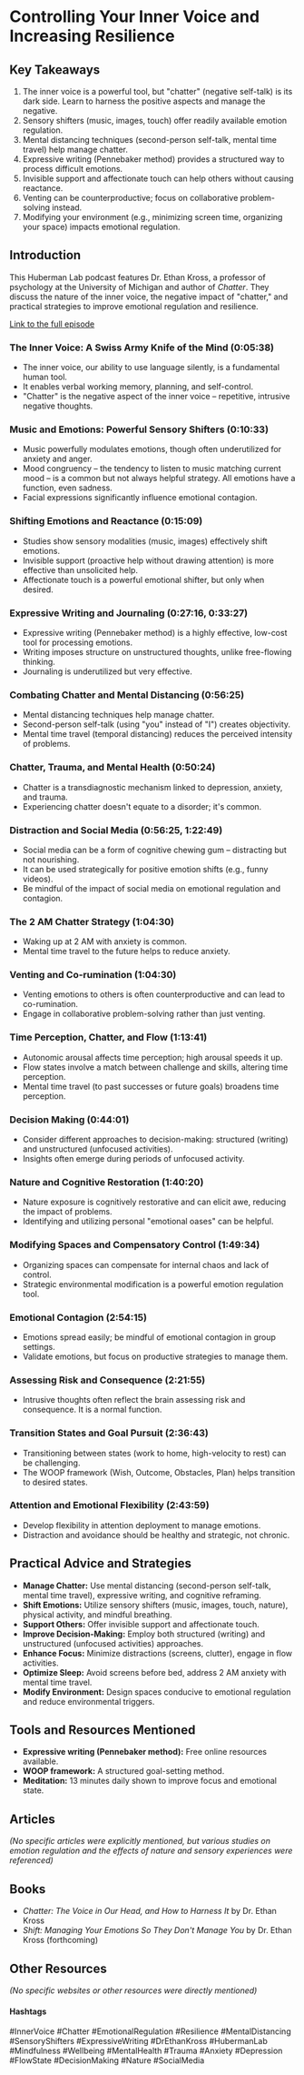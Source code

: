 # Controlling Your Inner Voice and Increasing Resilience

## Key Takeaways
1. The inner voice is a powerful tool, but "chatter" (negative self-talk) is its dark side.  Learn to harness the positive aspects and manage the negative.
2. Sensory shifters (music, images, touch) offer readily available emotion regulation.
3. Mental distancing techniques (second-person self-talk, mental time travel) help manage chatter.
4. Expressive writing (Pennebaker method) provides a structured way to process difficult emotions.
5. Invisible support and affectionate touch can help others without causing reactance.
6. Venting can be counterproductive; focus on collaborative problem-solving instead.
7. Modifying your environment (e.g., minimizing screen time, organizing your space) impacts emotional regulation.


## Introduction

This Huberman Lab podcast features Dr. Ethan Kross, a professor of psychology at the University of Michigan and author of *Chatter*. They discuss the nature of the inner voice, the negative impact of "chatter," and practical strategies to improve emotional regulation and resilience.

[Link to the full episode](https://www.youtube.com/watch?v=Og56hmAspV8)

### The Inner Voice: A Swiss Army Knife of the Mind (0:05:38)

- The inner voice, our ability to use language silently, is a fundamental human tool.
- It enables verbal working memory, planning, and self-control.
- "Chatter" is the negative aspect of the inner voice – repetitive, intrusive negative thoughts.

### Music and Emotions: Powerful Sensory Shifters (0:10:33)

- Music powerfully modulates emotions, though often underutilized for anxiety and anger.
- Mood congruency – the tendency to listen to music matching current mood – is a common but not always helpful strategy.  All emotions have a function, even sadness.
- Facial expressions significantly influence emotional contagion.

### Shifting Emotions and Reactance (0:15:09)

- Studies show sensory modalities (music, images) effectively shift emotions.
- Invisible support (proactive help without drawing attention) is more effective than unsolicited help.
- Affectionate touch is a powerful emotional shifter, but only when desired.

### Expressive Writing and Journaling (0:27:16, 0:33:27)

- Expressive writing (Pennebaker method) is a highly effective, low-cost tool for processing emotions.
- Writing imposes structure on unstructured thoughts, unlike free-flowing thinking.
- Journaling is underutilized but very effective.

### Combating Chatter and Mental Distancing (0:56:25)

- Mental distancing techniques help manage chatter.
- Second-person self-talk (using "you" instead of "I") creates objectivity.
- Mental time travel (temporal distancing) reduces the perceived intensity of problems.

### Chatter, Trauma, and Mental Health (0:50:24)

- Chatter is a transdiagnostic mechanism linked to depression, anxiety, and trauma.
- Experiencing chatter doesn't equate to a disorder; it's common.

### Distraction and Social Media (0:56:25, 1:22:49)

- Social media can be a form of cognitive chewing gum – distracting but not nourishing.
- It can be used strategically for positive emotion shifts (e.g., funny videos).
- Be mindful of the impact of social media on emotional regulation and contagion.


### The 2 AM Chatter Strategy (1:04:30)

- Waking up at 2 AM with anxiety is common.
- Mental time travel to the future helps to reduce anxiety.


###  Venting and Co-rumination (1:04:30)

- Venting emotions to others is often counterproductive and can lead to co-rumination.
- Engage in collaborative problem-solving rather than just venting.


### Time Perception, Chatter, and Flow (1:13:41)

- Autonomic arousal affects time perception; high arousal speeds it up.
- Flow states involve a match between challenge and skills, altering time perception.
- Mental time travel (to past successes or future goals) broadens time perception.


### Decision Making (0:44:01)

- Consider different approaches to decision-making: structured (writing) and unstructured (unfocused activities).
- Insights often emerge during periods of unfocused activity.


### Nature and Cognitive Restoration (1:40:20)

- Nature exposure is cognitively restorative and can elicit awe, reducing the impact of problems.
- Identifying and utilizing personal "emotional oases" can be helpful.


### Modifying Spaces and Compensatory Control (1:49:34)

- Organizing spaces can compensate for internal chaos and lack of control.
- Strategic environmental modification is a powerful emotion regulation tool.


### Emotional Contagion (2:54:15)

- Emotions spread easily; be mindful of emotional contagion in group settings.
- Validate emotions, but focus on productive strategies to manage them.

### Assessing Risk and Consequence (2:21:55)

- Intrusive thoughts often reflect the brain assessing risk and consequence.  It is a normal function.


###  Transition States and Goal Pursuit (2:36:43)

- Transitioning between states (work to home, high-velocity to rest) can be challenging.
- The WOOP framework (Wish, Outcome, Obstacles, Plan) helps transition to desired states.


### Attention and Emotional Flexibility (2:43:59)

- Develop flexibility in attention deployment to manage emotions.
- Distraction and avoidance should be healthy and strategic, not chronic.


## Practical Advice and Strategies

- **Manage Chatter:** Use mental distancing (second-person self-talk, mental time travel), expressive writing, and cognitive reframing.
- **Shift Emotions:** Utilize sensory shifters (music, images, touch, nature), physical activity, and mindful breathing.
- **Support Others:** Offer invisible support and affectionate touch.
- **Improve Decision-Making:** Employ both structured (writing) and unstructured (unfocused activities) approaches.
- **Enhance Focus:** Minimize distractions (screens, clutter), engage in flow activities.
- **Optimize Sleep:** Avoid screens before bed, address 2 AM anxiety with mental time travel.
- **Modify Environment:** Design spaces conducive to emotional regulation and reduce environmental triggers.


## Tools and Resources Mentioned

- **Expressive writing (Pennebaker method):**  Free online resources available.
- **WOOP framework:** A structured goal-setting method.
- **Meditation:**  13 minutes daily shown to improve focus and emotional state.

## Articles

*(No specific articles were explicitly mentioned, but various studies on emotion regulation and the effects of nature and sensory experiences were referenced)*

## Books

- *Chatter: The Voice in Our Head, and How to Harness It* by Dr. Ethan Kross
- *Shift: Managing Your Emotions So They Don't Manage You* by Dr. Ethan Kross (forthcoming)

## Other Resources

*(No specific websites or other resources were directly mentioned)*

#### Hashtags

#InnerVoice #Chatter #EmotionalRegulation #Resilience #MentalDistancing #SensoryShifters #ExpressiveWriting #DrEthanKross #HubermanLab #Mindfulness #Wellbeing #MentalHealth #Trauma #Anxiety #Depression #FlowState #DecisionMaking #Nature #SocialMedia
